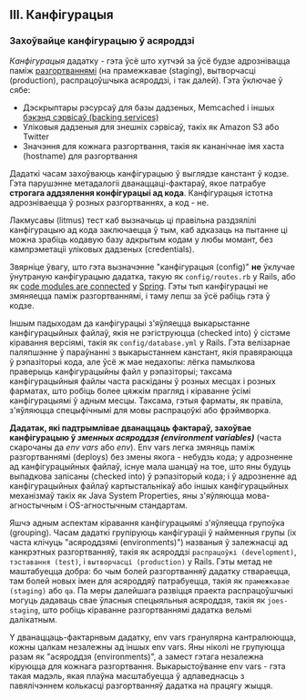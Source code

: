 ## III. Канфігурацыя
### Захоўвайце канфігурацыю ў асяроддзі

*Канфігурацыя* дадатку - гэта ўсё што хутчэй за ўсё будзе адрознівацца паміж [разгортваннямі](./codebase) (на прамежкавае (staging), вытворчасці (production), распрацоўшчыка асяроддзі, і так далей). Гэта ўключае ў сябе:

* Дэскрыптары рэсурсаў для базы дадзеных, Memcached і іншых [бэкэнд сэрвісаў (backing services)](./backing-services)
* Уліковыя дадзеныя для знешніх сэрвісаў, такіх як Amazon S3 або Twitter
* Значэння для кожнага разгортвання, такія як кананічнае імя хаста (hostname) для разгортвання

Дадаткі часам захоўваюць канфігурацыю ў выглядзе канстант ў кодзе. Гэта парушэнне метадалогіі дванаццаці-фактараў, якое патрабуе **строгага аддзялення конфігурацыі ад кода**. Канфігурацыя істотна адрозніваецца ў розных разгортваннях, а код - не.

Лакмусавы (litmus) тест каб вызначыць ці правільна раздзялілі канфігурацыю ад кода  заключаецца ў тым, каб адказаць на пытанне ці можна зрабіць кодавую базу адкрытым кодам у любы момант, без кампрэметаціі уліковых дадзеных (credentials).

Звярніце ўвагу, што гэта вызначэнне "канфігурацыя (config)" **не** ўклучае ўнутраную канфігурацыю дадатка, такую як `config/routes.rb` у Rails, або як [code modules are connected](http://docs.spring.io/spring/docs/current/spring-framework-reference/html/beans.html) у [Spring](http://spring.io/). Гэты тып канфігурацыі не змяняецца паміж разгортваннямі, і таму лепш за ўсё рабіць гэта ў кодзе.

Iншым падыходам да канфігурацыі з'яўляецца выкарыстанне канфігурацыйных файлаў, якія не рэгіструюцца (checked into) ў сістэме кіравання версіямі, такія як `config/database.yml` у Rails. Гэта велізарнае паляпшэнне ў параўнанні з выкарыстаннем канстант, якія правяраюцца ў рэпазіторыі кода, але ўсё ж мае недахопы: лёгка памылкова праверыць канфігурацыйны файл у рэпазіторыі; таксама канфігурацыйныя файлы часта раскіданы ў розных месцах і розных фарматах, што робіць более цяжкім прагляд і кіраванне ўсімі канфігурацыямі ў адным месцы. Таксама, гэтыя фарматы, як правіла, з'яўляюцца спецыфічнымі для мовы распрацоўкі або фрэймворка.

**Дадатак, які падтрымлівае дванаццаць фактараў, захоўвае канфігурацыю ў *зменных асяроддзя (environment variables)*** (часта скарочаны да *env vars* або *env*).  Env vars легка змяняць паміж разгортваннямі (deploys) без змены якога - небудзь кода; у адрозненне ад канфігурацыйных файлаў, існуе мала шанцаў на тое, што яны будуць выпадкова запісаны (checked into) ў рэпазіторый кода; і ў адрозненне ад канфігурацыйных файлаў картыстальнікаў або іншых канфігурацыйных механізмаў такіх як Java System Properties, яны з'яўляюцца мова-агностычным і OS-агностычным стандартам.

Яшчэ адным аспектам кіравання канфігурацыямі з'яўляецца групоўка (grouping). Часам дадаткі групіруюць канфігураціі ў найменныя групы (іх часта клічуць "асяроддзямі (environments)") названыя ў залежнасці ад канкрэтных разгортванняў, такія як асяроддзі `распрацоўкі (development)`, `тэставання (test)`, і `вытворчасці (production)` у Rails. Гэты метад не маштабуецца добра: бо чым болей разгортванняў дадатку ствараецца, там болей новых імен для асяроддяў патрабуецца, такія як `прамежкавае (staging)` або `qa`. Па меры далейшага развіцця праекта распрацоўшчыкі могуць дадаваць свае ўласныя спецыяльныя асяроддзя, такія як `joes-staging`, што робіць кіраванне разгортваннямі дадатка вельмі далікатным.

Y дванаццаць-фактарнвым дадатку, env vars гранулярна кантралююцца, кожны цалкам незалежны ад іншых env vars. Яны ніколі не групуюцца разам як "асяроддзя (environments)", а замест гэтага незалежна кіруюцца для кожнага разгортвання. Выкарыстоўванне env vars - гэта такая мадэль, якая плаўна масштабуецца ў адпаведнасць з павялічэннем колькасці разгортванняў дадатка на працягу жыцця.
